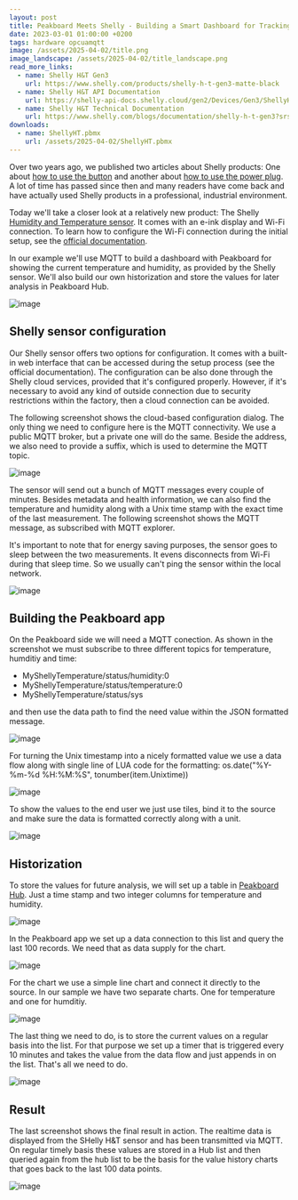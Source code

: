 ```yaml
---
layout: post
title: Peakboard Meets Shelly - Building a Smart Dashboard for Tracking Temperature and Humidity
date: 2023-03-01 01:00:00 +0200
tags: hardware opcuamqtt
image: /assets/2025-04-02/title.png
image_landscape: /assets/2025-04-02/title_landscape.png
read_more_links:
  - name: Shelly H&T Gen3
    url: https://www.shelly.com/products/shelly-h-t-gen3-matte-black
  - name: Shelly H&T API Documentation
    url: https://shelly-api-docs.shelly.cloud/gen2/Devices/Gen3/ShellyHTG3/
  - name: Shelly H&T Technical Documentation
    url: https://www.shelly.com/blogs/documentation/shelly-h-t-gen3?srsltid=AfmBOop_uRRkBuYODH76QXhhOjD3FCpFxvW4KtqyH2xq85LxG6U4f19C
downloads:
  - name: ShellyHT.pbmx
    url: /assets/2025-04-02/ShellyHT.pbmx
---
```

Over two years ago, we published two articles about Shelly products: One about [how to use the button](/Building-an-emergency-button-with-Shelly-Button1-and-MQTT.html) and another about [how to use the power plug](/Fun-with-Shelly-Plug-S-Switching-Power-on-and-off.html). A lot of time has passed since then and many readers have come back and have actually used Shelly products in a professional, industrial environment.

Today we'll take a closer look at a relatively new product: The Shelly [Humidity and Temperature sensor](https://www.shelly.com/products/shelly-h-t-gen3-matte-black). It comes with an e-ink display and Wi-Fi connection. To learn how to configure the Wi-Fi connection during the initial setup, see the [official documentation](https://www.shelly.com/blogs/documentation/shelly-h-t-gen3?srsltid=AfmBOop_uRRkBuYODH76QXhhOjD3FCpFxvW4KtqyH2xq85LxG6U4f19C).

In our example we'll use MQTT to build a dashboard with Peakboard for showing the current temperature and humidity, as provided by the Shelly sensor. We'll also build our own historization and store the values for later analysis in Peakboard Hub.

![image](/assets/2025-04-02/010.png)

## Shelly sensor configuration

Our Shelly sensor offers two options for configuration. It comes with a built-in web interface that can be accessed during the setup process (see the official documentation). The configuration can be also done through the Shelly cloud services, provided that it's configured properly. However, if it's necessary to avoid any kind of outside connection due to security restrictions within the factory, then a cloud connection can be avoided.

The following screenshot shows the cloud-based configuration dialog. The only thing we need to configure here is the MQTT connectivity. We use a public MQTT broker, but a private one will do the same. Beside the address, we also need to provide a suffix, which is used to determine the MQTT topic.

![image](/assets/2025-04-02/020.png)

The sensor will send out a bunch of MQTT messages every couple of minutes. Besides metadata and health information, we can also find the temperature and humidity along with a Unix time stamp with the exact time of the last measurement. The following screenshot shows the MQTT message, as subscribed with MQTT explorer.

It's important to note that for energy saving purposes, the sensor goes to sleep between the two measurements. It evens disconnects from Wi-Fi during that sleep time. So we usually can't ping the sensor within the local network. 

![image](/assets/2025-04-02/030.png)

## Building the Peakboard app

On the Peakboard side we will need a MQTT conection. As shown in the screenshot we must subscribe to three different topics for temperature, humditiy and time:

- MyShellyTemperature/status/humidity:0
- MyShellyTemperature/status/temperature:0
- MyShellyTemperature/status/sys

and then use the data path to find the need value within the JSON formatted message.

![image](/assets/2025-04-02/040.png)

For turning the Unix timestamp into a nicely formatted value we use a data flow along with single line of LUA code for the formatting: os.date("%Y-%m-%d %H:%M:%S", tonumber(item.Unixtime))

![image](/assets/2025-04-02/050.png)

To show the values to the end user we just use tiles, bind it to the source and make sure the data is formatted correctly along with a unit.

![image](/assets/2025-04-02/060.png)

## Historization

To store the values for future analysis, we will set up a table in [Peakboard Hub](/Peakboard-Hub-Online-An-introduction-for-complete-beginners.html). Just a time stamp and two integer columns for temperature and humidity.

![image](/assets/2025-04-02/070.png)

In the Peakboard app we set up a data connection to this list and query the last 100 records. We need that as data supply for the chart.

![image](/assets/2025-04-02/080.png)

For the chart we use a simple line chart and connect it directly to the source. In our sample we have two separate charts. One for temperature and one for humditiy.

![image](/assets/2025-04-02/090.png)

The last thing we need to do, is to store the current values on a regular basis into the list. For that purpose we set up a timer that is triggered every 10 minutes and takes the value from the data flow and just appends in on the list. That's all we need to do.

![image](/assets/2025-04-02/100.png)

## Result

The last screenshot shows the final result in action. The realtime data is displayed from the SHelly H&T sensor and has been transmitted via MQTT. On regular timely basis these values are stored in a Hub list and then queried again from the hub list to be the basis for the value history charts that goes back to the last 100 data points.

![image](/assets/2025-04-02/result.png)